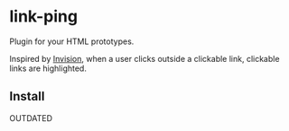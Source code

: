 # link-ping
Plugin for your HTML prototypes.

Inspired by [Invision](http://www.invisionapp.com/), when a user clicks outside a clickable link, clickable links are highlighted.

## Install
OUTDATED

